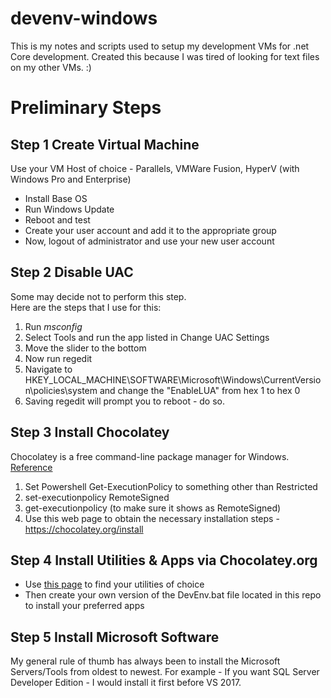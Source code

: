 # devenv-windows
This is my notes and scripts used to setup my development VMs for .net Core development.  Created this because I was tired of looking for text files on my other VMs. :)

# Preliminary Steps #
## Step 1 Create Virtual Machine ##
Use your VM Host of choice - Parallels, VMWare Fusion, HyperV (with Windows Pro and Enterprise)
* Install Base OS
* Run Windows Update
* Reboot and test
* Create your user account and add it to the appropriate group
* Now, logout of administrator and use your new user account

## Step 2 Disable UAC ##
Some may decide not to perform this step.  
Here are the steps that I use for this:
1. Run *msconfig*
2. Select Tools and run the app listed in Change UAC Settings 
3. Move the slider to the bottom 
4. Now run regedit 
5. Navigate to HKEY_LOCAL_MACHINE\SOFTWARE\Microsoft\Windows\CurrentVersion\policies\system and change the "EnableLUA" from hex 1 to hex 0
6. Saving regedit will prompt you to reboot - do so. 

## Step 3 Install Chocolatey ##
Chocolatey is a free command-line package manager for Windows.  [Reference](https://chocolatey.org/install "Title")

1. Set Powershell Get-ExecutionPolicy to something other than Restricted    
  1. set-executionpolicy RemoteSigned
  2. get-executionpolicy (to make sure it shows as RemoteSigned)
2. Use this web page to obtain the necessary installation steps - https://chocolatey.org/install

## Step 4 Install Utilities & Apps via Chocolatey.org ##
* Use  [this page](https://chocolatey.org/packages "Title") to find your utilities of choice
* Then create your own version of the DevEnv.bat file located in this repo to install your preferred apps

## Step 5 Install Microsoft Software ## 
My general rule of thumb has always been to install the Microsoft Servers/Tools from oldest to newest. 
For example - If you want SQL Server Developer Edition - I would install it first before VS 2017.
